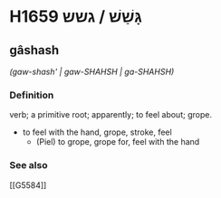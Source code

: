 # H1659 גָּשַׁשׁ / גשש

## gâshash

_(gaw-shash' | ɡaw-SHAHSH | ɡa-SHAHSH)_

### Definition

verb; a primitive root; apparently; to feel about; grope.

- to feel with the hand, grope, stroke, feel
    - (Piel) to grope, grope for, feel with the hand
### See also

[[G5584]]

